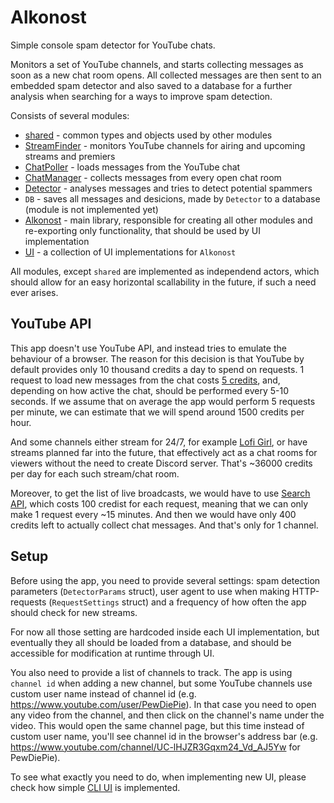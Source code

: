 # Alkonost

Simple console spam detector for YouTube chats.

Monitors a set of YouTube channels, and starts collecting messages as soon as a new chat room opens. All collected messages are then sent to an embedded spam detector and also saved to a database for a further analysis when searching for a ways to improve spam detection.

Consists of several modules:
* [shared](shared/) - common types and objects used by other modules
* [StreamFinder](stream_finder/) - monitors YouTube channels for airing and upcoming streams and premiers
* [ChatPoller](chat_poller/) - loads messages from the YouTube chat
* [ChatManager](chat_manager/) - collects messages from every open chat room
* [Detector](detector/) - analyses messages and tries to detect potential spammers
* `DB` - saves all messages and desicions, made by `Detector` to a database (module is not implemented yet)
* [Alkonost](alkonost/) - main library, responsible for creating all other modules and re-exporting only functionality, that should be used by UI implementation
* [UI](ui/) - a collection of UI implementations for `Alkonost`

All modules, except `shared` are implemented as independend actors, which should allow for an easy horizontal scallability in the future, if such a need ever arises.

## YouTube API

This app doesn't use YouTube API, and instead tries to emulate the behaviour of a browser. The reason for this decision is that YouTube by default provides only 10 thousand credits a day to spend on requests. 1 request to load new messages from the chat costs [5 credits][1], and, depending on how active the chat, should be performed every 5-10 seconds. If we assume that on average the app would perform 5 requests per minute, we can estimate that we will spend around 1500 credits per hour. 

[1]: https://stackoverflow.com/a/67745370

And some channels either stream for 24/7, for example [Lofi Girl](https://www.youtube.com/channel/UCSJ4gkVC6NrvII8umztf0Ow), or have streams planned far into the future, that effectively act as a chat rooms for viewers without the need to create Discord server. That's ~36000 credits per day for each such stream/chat room.

Moreover, to get the list of live broadcasts, we would have to use [Search API](https://developers.google.com/youtube/v3/docs/search/list), which costs 100 credist for each request, meaning that we can only make 1 request every ~15 minutes. And then we would have only 400 credits left to actually collect chat messages. And that's only for 1 channel.

## Setup

Before using the app, you need to provide several settings: spam detection parameters (`DetectorParams` struct), user agent to use when making HTTP-requests (`RequestSettings` struct) and a frequency of how often the app should check for new streams.

For now all those setting are hardcoded inside each UI implementation, but eventually they all should be loaded from a database, and should be accessible for modification at runtime through UI.

You also need to provide a list of channels to track. The app is using `channel id` when adding a new channel, but some YouTube channels use custom user name instead of channel id (e.g. https://www.youtube.com/user/PewDiePie). In that case you need to open any video from the channel, and then click on the channel's name under the video. This would open the same channel page, but this time instead of custom user name, you'll see channel id in the browser's address bar (e.g. https://www.youtube.com/channel/UC-lHJZR3Gqxm24_Vd_AJ5Yw for PewDiePie).

To see what exactly you need to do, when implementing new UI, please check how simple [CLI UI](ui/src/bin/cli.rs) is implemented.